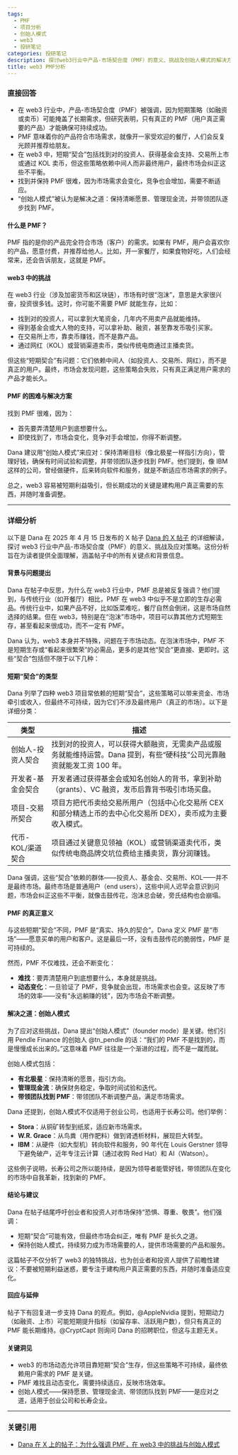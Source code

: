 ```yaml
---
tags:
  - PMF
  - 项目分析
  - 创始人模式
  - web3
  - 投研笔记
categories: 投研笔记
description: 探讨web3行业中产品-市场契合度（PMF）的意义、挑战及创始人模式的解决方案。
title: web3 PMF分析
---
```

### 直接回答

- 在 web3 行业中，产品-市场契合度（PMF）被强调，因为短期策略（如融资或卖币）可能掩盖了长期需求，但研究表明，只有真正的 PMF（用户真正需要的产品）才能确保可持续成功。
- PMF 意味着你的产品符合市场需求，就像开一家受欢迎的餐厅，人们会反复光顾并推荐给朋友。
- 在 web3 中，短期“契合”包括找到对的投资人、获得基金会支持、交易所上市或通过 KOL 卖币，但这些策略依赖中间人而非最终用户，最终市场会纠正这些不平衡。
- 找到并保持 PMF 很难，因为市场需求会变化，竞争也会增加，需要不断适应。
- “创始人模式”被认为是解决之道：保持清晰愿景、管理现金流，并带领团队逐步找到 PMF。

#### 什么是 PMF？
PMF 指的是你的产品完全符合市场（客户）的需求。如果有 PMF，用户会喜欢你的产品，愿意付费，并推荐给他人。比如，开一家餐厅，如果食物好吃，人们会经常来，还会告诉朋友，这就是 PMF。

#### web3 中的挑战
在 web3 行业（涉及加密货币和区块链），市场有时很“泡沫”，意思是大家很兴奋，投资很多钱。这时，你可能不需要 PMF 就能生存，比如：
- 找到对的投资人，可以拿到大笔资金，几年内不用卖产品就能维持。
- 得到基金会或大人物的支持，可以拿补助、融资，甚至靠发币吸引买家。
- 在交易所上市，靠卖币赚钱，而不是靠产品。
- 通过网红（KOL）或营销渠道卖币，类似传统电商通过主播卖货。

但这些“短期契合”有问题：它们依赖中间人（如投资人、交易所、网红），而不是真正的用户。最终，市场会发现问题，这些策略会失败，只有真正满足用户需求的产品才能长久。

#### PMF 的困难与解决方案
找到 PMF 很难，因为：
- 首先要弄清楚用户到底想要什么。
- 即使找到了，市场会变化，竞争对手会增加，你得不断调整。

Dana 建议用“创始人模式”来应对：保持清晰目标（像北极星一样指引方向），管理好钱，确保有时间试验和调整，并带领团队逐步找到 PMF。他们提到，像 IBM 这样的公司，曾经做硬件，后来转向软件和服务，就是不断适应市场需求的例子。

总之，web3 容易被短期利益吸引，但长期成功的关键是建构用户真正需要的东西，并随时准备调整。

---

### 详细分析

以下是 Dana 在 2025 年 4 月 15 日发布的 X 帖子 [Dana 的 X 帖子](https://x.com/DanaBuidl/status/1912140559885734204) 的详细解读，探讨 web3 行业中产品-市场契合度（PMF）的意义、挑战及应对策略。这份分析旨在为读者提供全面理解，涵盖帖子中的所有关键点和背景信息。

#### 背景与问题提出
Dana 在帖子中反思，为什么在 web3 行业中，PMF 总是被反复强调？他们提到，与传统行业（如开餐厅）相比，PMF 在 web3 中似乎不是立即的生存必需品。传统行业中，如果产品不好，比如饭菜难吃，餐厅自然会倒闭，这是市场自然选择的结果。但在 web3，特别是在“泡沫”市场中，项目可以靠其他方式短期生存，甚至看起来很成功，而不一定有 PMF。

Dana 认为，web3 本身并不特殊，问题在于市场动态。在泡沫市场中，PMF 不是短期生存或“看起来很繁荣”的必需品，更多的是其他“契合”更直接、更即时。这些“契合”包括但不限于以下几种：

#### 短期“契合”的类型
Dana 列举了四种 web3 项目常依赖的短期“契合”，这些策略可以带来资金、市场牵引或收入，但最终不可持续，因为它们不涉及最终用户（真正的市场）。以下是详细分类：

| **类型**               | **描述**                                                                 |
|------------------------|--------------------------------------------------------------------------|
| 创始人-投资人契合      | 找到对的投资人，可以获得大额融资，无需卖产品或服务就能维持运营。Dana 提到，有些“硬科技”公司光靠融资就能发工资 100 年。 |
| 开发者-基金会契合      | 开发者通过获得基金会或知名创始人的背书，拿到补助（grants）、VC 融资，发币后靠背书吸引市场买盘。 |
| 项目-交易所契合        | 项目方把代币卖给交易所用户（包括中心化交易所 CEX 和部分精选上币的去中心化交易所 DEX），卖币成为主要收入模式。 |
| 代币-KOL/渠道契合      | 项目通过关键意见领袖（KOL）或营销渠道卖代币，类似传统电商品牌交坑位费给主播卖货，靠分润赚钱。 |

Dana 强调，这些“契合”依赖的群体——投资人、基金会、交易所、KOL——并不是最终市场。最终市场是普通用户（end users），这些中间人迟早会意识到问题，市场会纠正这些不平衡，就像击鼓传花，泡沫总会破，旁氏结构也会崩塌。

#### PMF 的真正意义
与这些短期“契合”不同，PMF 是“真实、持久的契合”。Dana 定义 PMF 是“市场”——愿意买单的用户和客户。这是最后一环，没有击鼓传花的脆弱性，PMF 是可持续的。

然而，PMF 不仅难找，还会不断变化：
- **难找**：要弄清楚用户到底想要什么，本身就是挑战。
- **动态变化**：一旦验证了 PMF，竞争就会出现，市场需求也会变。这反映了市场的效率——没有“永远躺赚的钱”，因为市场会不断调整。

#### 解决之道：创始人模式
为了应对这些挑战，Dana 提出“创始人模式”（founder mode）是关键。他们引用 Pendle Finance 的创始人 @tn_pendle 的话：“我们的 PMF 不是找到的，而是慢慢成长出来的。”这意味着 PMF 往往是一个渐进的过程，而不是一蹴而就。

创始人模式包括：
- **有北极星**：保持清晰的愿景，指引方向。
- **管理现金流**：确保财务稳定，争取时间试验和迭代。
- **带领团队找到 PMF**：带领团队不断调整产品，满足市场需求。

Dana 还提到，创始人模式不仅适用于创业公司，也适用于长寿公司。他们举例：
- **Stora**：从铜矿转型到纸浆，适应新市场需求。
- **W.R. Grace**：从鸟粪（用作肥料）做到肾透析材料，展现巨大转型。
- **IBM**：从硬件（如大型机）转向软件和服务，90 年代在 Louis Gerstner 领导下避免破产，近年专注云计算（通过收购 Red Hat）和 AI（Watson）。

这些例子说明，长寿公司之所以能持续，是因为领导者能管好钱，带领团队在变化的市场中自我革新，找到新的 PMF。

#### 结论与建议
Dana 在帖子结尾呼吁创业者和投资人对市场保持“恐惧、尊重、敬畏”。他们强调：
- 短期“契合”可能有效，但最终市场会纠正，唯有 PMF 是长久之道。
- 保持创始人模式，持续努力成为市场需要的人，提供市场需要的产品和服务。

这篇帖子不仅分析了 web3 的独特挑战，也为创业者和投资人提供了前瞻性建议：不要被短期利益迷惑，要专注于建构用户真正需要的东西，并随时准备适应变化。

#### 回应与延伸
帖子下有回复进一步支持 Dana 的观点。例如，@AppleNvidia 提到，短期动力（如融资、上市）可能短期提升指标（如留存率、活跃用户数），但只有真正的 PMF 能长期维持。@CryptCapt 则询问 Dana 的招聘职位，但这与主题无关。

#### 关键洞见
- web3 的市场动态允许项目靠短期“契合”生存，但这些策略不可持续，最终依赖用户需求的 PMF 是关键。
- PMF 难找且动态变化，需要持续适应，反映市场效率。
- 创始人模式——保持愿景、管理现金流、带领团队找到 PMF——是应对之道，适用于创业公司和长寿企业。

---

### 关键引用
- [Dana 在 X 上的帖子：为什么强调 PMF，在 web3 中的挑战与创始人模式](https://x.com/DanaBuidl/status/1912140559885734204)